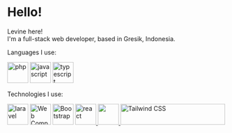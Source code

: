 # Hello!
Levine here!  
I'm a full-stack web developer, based in Gresik, Indonesia.

Languages I use:

[<img src="https://edent.github.io/SuperTinyIcons/images/svg/php.svg" width="48" title="Php" alt="php"/>](https://php.net)
[<img src="https://edent.github.io/SuperTinyIcons/images/svg/javascript.svg" width="48" title="Javascript" alt="javascript"/>](https://developer.mozilla.org/en-US/docs/Web/JavaScript)
[<img src="https://edent.github.io/SuperTinyIcons/images/svg/typescript.svg" width="48" title="Typescript" alt="typescript"/>](https://www.typescriptlang.org/)

Technologies I use:

[<img src="https://edent.github.io/SuperTinyIcons/images/svg/laravel.svg" width="48" title="Laravel" alt="laravel"/>](https://laravel.com/) 
[<img src="https://web-components-resources.appspot.com/static/logo.svg" width="48" title="Web Component" alt="Web Component" />](https://www.webcomponents.org/)
[<img src="https://getbootstrap.com/docs/5.2/assets/brand/bootstrap-logo-shadow.png" width="48" title="Bootstrap" alt="Bootstrap" />](https://getbootstrap.com/)
[<img src="https://edent.github.io/SuperTinyIcons/images/svg/react.svg" width="48" title="React" alt="react"/> ](https://reactjs.org/)
<a href="https://nextjs.org">
    <picture>
        <source media="(prefers-color-scheme: dark)" srcset="https://assets.vercel.com/image/upload/v1662130559/nextjs/Icon_dark_background.png">
        <img src="https://assets.vercel.com/image/upload/v1662130559/nextjs/Icon_light_background.png" height="48">
    </picture>
</a>
<a href="https://tailwindcss.com" target="_blank">
    <picture>
      <source media="(prefers-color-scheme: dark)" srcset="https://raw.githubusercontent.com/tailwindlabs/tailwindcss/HEAD/.github/logo-dark.svg">
      <source media="(prefers-color-scheme: light)" srcset="https://raw.githubusercontent.com/tailwindlabs/tailwindcss/HEAD/.github/logo-light.svg">
      <img alt="Tailwind CSS" title="Tailwind CSS" src="https://raw.githubusercontent.com/tailwindlabs/tailwindcss/HEAD/.github/logo-light.svg" width="240" height="48" style="max-width: 100%;">
    </picture>
  </a>
